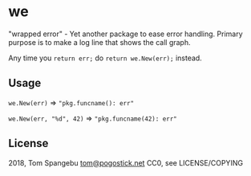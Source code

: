 # we

"wrapped error" - Yet another package to ease error handling.
Primary purpose is to make a log line that shows the call graph.

Any time you `return err;` do `return we.New(err);` instead.

## Usage

`we.New(err)` => `"pkg.funcname(): err"`

`we.New(err, "%d", 42)` => `"pkg.funcname(42): err"`

## License

2018, Tom Spangebu <tom@pogostick.net>
CC0, see LICENSE/COPYING
